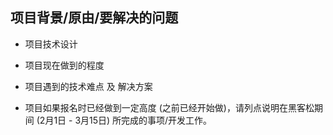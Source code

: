 ## 项目背景/原由/要解决的问题

- 项目技术设计


- 项目现在做到的程度


- 项目遇到的技术难点 及 解决方案


- 项目如果报名时已经做到一定高度 (之前已经开始做)，请列点说明在黑客松期间 (2月1日 - 3月15日) 所完成的事项/开发工作。